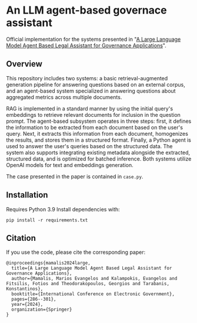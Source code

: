 # An LLM agent-based governace assistant
Official implementation for the systems presented in "[A Large Language Model Agent Based Legal Assistant for Governance Applications](https://doi.org/10.1007/978-3-031-70274-7_18)".

## Overview
This repository includes two systems: a basic retrieval-augmented generation pipeline for answering questions based on an external corpus, and an agent-based system specialized in answering questions about aggregated metrics across multiple documents.  

RAG is implemented in a standard manner by using the initial query's embeddings to retrieve relevant documents for inclusion in the question prompt. The agent-based subsystem operates in three steps: first, it defines the information to be extracted from each document based on the user's query. Next, it extracts this information from each document, homogenizes the results, and stores them in a structured format. Finally, a Python agent is used to answer the user's queries based on the structured data. The system also supports integrating existing metadata alongside the extracted, structured data, and is optimized for batched inference. Both systems utilize OpenAI models for text and embeddings generation.

The case presented in the paper is contained in `case.py`. 

## Installation
Requires Python 3.9
Install dependencies with:
```
pip install -r requirements.txt
```

## Citation
If you use the code, please cite the corresponding paper:  
```
@inproceedings{mamalis2024large,
  title={A Large Language Model Agent Based Legal Assistant for Governance Applications},
  author={Mamalis, Marios Evangelos and Kalampokis, Evangelos and Fitsilis, Fotios and Theodorakopoulos, Georgios and Tarabanis, Konstantinos},
  booktitle={International Conference on Electronic Government},
  pages={286--301},
  year={2024},
  organization={Springer}
}
```
